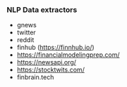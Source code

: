 ### NLP Data extractors

* gnews
* twitter
* reddit
* finhub (https://finnhub.io/)
* https://financialmodelingprep.com/
* https://newsapi.org/
* https://stocktwits.com/
* finbrain.tech
	